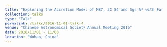 ```yaml
---
title: "Exploring the Accretion Model of M87, 3C 84 and Sgr A* with Faraday Rotation Measure Observations"
collection: talks
type: "Talk"
permalink: /talks/2016-11-01-talk-4
venue: "Chinese Astronomical Society Annual Meeting 2016"
date: 2016/11/01 - 11/03
location: "Wuhan, China"
---
```

